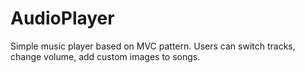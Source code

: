 # AudioPlayer
Simple music player based on MVC pattern. Users can switch tracks, change volume, add custom images to songs.
